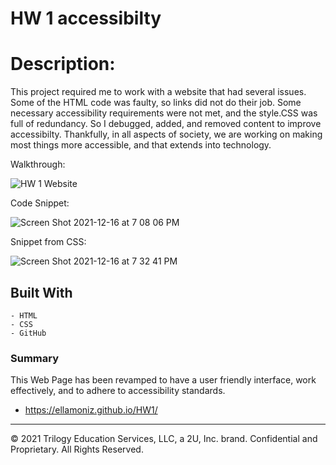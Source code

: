 # HW 1 accessibilty 

# Description: 

This project required me to work with a website that had several issues. Some of the HTML code was faulty, so links did not do their job. Some necessary accessibility requirements were not met, and the style.CSS was full of redundancy. So I debugged, added, and removed content to improve accessibilty. Thankfully, in all aspects of society, we are working on making most things more accessible, and that extends into technology. 


Walkthrough:

![HW 1 Website](https://user-images.githubusercontent.com/95939304/146485050-5d3e611d-9bb5-4e85-adc1-a85de171aefe.gif)

Code Snippet:

![Screen Shot 2021-12-16 at 7 08 06 PM](https://user-images.githubusercontent.com/95939304/146482878-a6c5e6b2-675a-4173-8e6d-979563facec6.png)


Snippet from CSS:

![Screen Shot 2021-12-16 at 7 32 41 PM](https://user-images.githubusercontent.com/95939304/146484937-e7d34981-a0ae-4e85-a00b-1d06c12c2dbc.png)


## Built With
    - HTML
    - CSS
    - GitHub

### Summary

This Web Page has been revamped to have a user friendly interface, work effectively, and to adhere to accessibility standards.


* https://ellamoniz.github.io/HW1/

---
© 2021 Trilogy Education Services, LLC, a 2U, Inc. brand. Confidential and Proprietary. All Rights Reserved.
